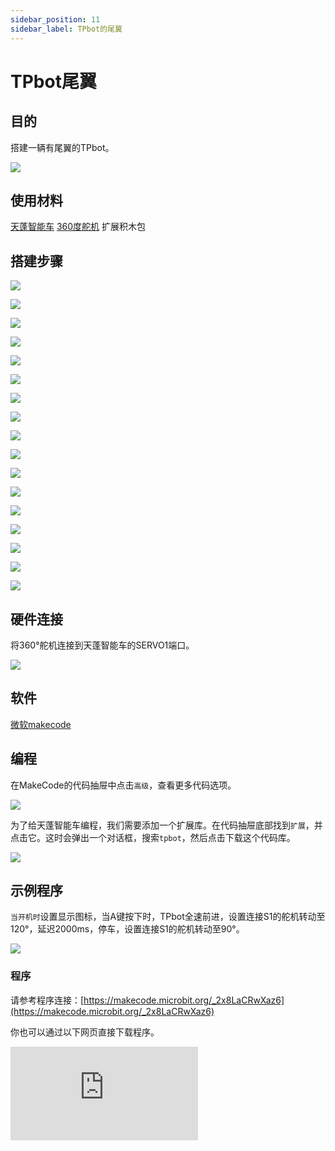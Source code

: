 ```yaml
---
sidebar_position: 11
sidebar_label: TPbot的尾翼
---
```


# TPbot尾翼

## 目的

搭建一辆有尾翼的TPbot。


![](./images/tpbot-brick-expansion-case-11-01.png)

## 使用材料


[天蓬智能车](https://www.elecfreaks.com/tpbot.html)
[360度舵机](https://www.elecfreaks.com/geekservo-2kg-360-degrees-compatible-with-lego.html)
扩展积木包



## 搭建步骤

![](./images/tpbot-brick-expansion-step-11-01.png)

![](./images/tpbot-brick-expansion-step-11-02.png)

![](./images/tpbot-brick-expansion-step-11-03.png)

![](./images/tpbot-brick-expansion-step-11-04.png)

![](./images/tpbot-brick-expansion-step-11-05.png)

![](./images/tpbot-brick-expansion-step-11-06.png)

![](./images/tpbot-brick-expansion-step-11-07.png)

![](./images/tpbot-brick-expansion-step-11-08.png)

![](./images/tpbot-brick-expansion-step-11-09.png)

![](./images/tpbot-brick-expansion-step-11-10.png)

![](./images/tpbot-brick-expansion-step-11-11.png)

![](./images/tpbot-brick-expansion-step-11-12.png)

![](./images/tpbot-brick-expansion-step-11-13.png)

![](./images/tpbot-brick-expansion-step-11-14.png)

![](./images/tpbot-brick-expansion-step-11-15.png)

![](./images/tpbot-brick-expansion-step-11-16.png)

![](./images/tpbot-brick-expansion-step-11-17.png)

## 硬件连接

将360°舵机连接到天蓬智能车的SERVO1端口。

![](./images/tpbot-brick-expansion-case-01-02.png)


## 软件

[微软makecode](https://makecode.microbit.org/#)


## 编程



在MakeCode的代码抽屉中点击`高级`，查看更多代码选项。

![](./images/tpbot-brick-expansion-case-01-03.png)

为了给天蓬智能车编程，我们需要添加一个扩展库。在代码抽屉底部找到`扩展`，并点击它。这时会弹出一个对话框，搜索`tpbot`，然后点击下载这个代码库。

![](./images/tpbot-brick-expansion-case-01-04.png)


## 示例程序

`当开机时`设置显示图标，当A键按下时，TPbot全速前进，设置连接S1的舵机转动至120°，延迟2000ms，停车，设置连接S1的舵机转动至90°。

![](./images/tpbot-brick-expansion-case-11-05.png)


### 程序

请参考程序连接：[https://makecode.microbit.org/_2x8LaCRwXaz6](https://makecode.microbit.org/_2x8LaCRwXaz6)

你也可以通过以下网页直接下载程序。

<div
    style={{
        position: 'relative',
        paddingBottom: '60%',
        overflow: 'hidden',
    }}
>
    <iframe
        src="https://makecode.microbit.org/_2x8LaCRwXaz6"
        frameborder="0"
        sandbox="allow-popups allow-forms allow-scripts allow-same-origin"
        style={{
            position: 'absolute',
            width: '100%',
            height: '100%',
        }}
    />
</div>

## 结论

当A键按下时，小车向前行驶并抬起尾翼，两秒钟后，小车停止行驶并降下尾翼。
